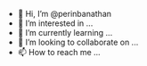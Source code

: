 - 👋 Hi, I’m @perinbanathan
- 👀 I’m interested in ...
- 🌱 I’m currently learning ...
- 💞️ I’m looking to collaborate on ...
- 📫 How to reach me ...

<!---
perinbanathan/perinbanathan is a ✨ special ✨ repository because its `README.md` (this file) appears on your GitHub profile.
You can click the Preview link to take a look at your changes.
--->
